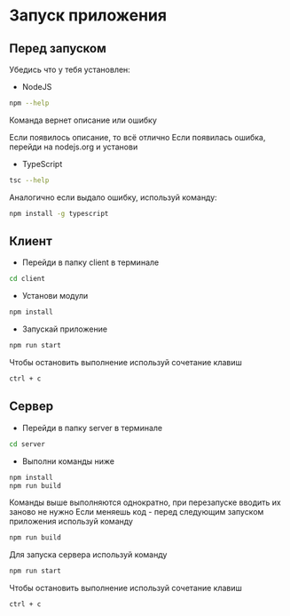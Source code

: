 # Запуск приложения

## Перед запуском
Убедись что у тебя установлен: 
- NodeJS
```sh
npm --help
```
Команда вернет описание или ошибку

Если появилось описание, то всё отлично
Если появилась ошибка, перейди на nodejs.org и установи

- TypeScript 
```sh
tsc --help
```
Аналогично если выдало ошибку, используй команду:
```sh
npm install -g typescript
```

## Клиент

- Перейди в папку client в терминале
```sh
cd client
```
- Установи модули
```sh
npm install
```
- Запускай приложение 
 ```sh
npm run start
```

Чтобы остановить выполнение используй сочетание клавиш 
```sh
ctrl + c
```

## Сервер

- Перейди в папку server в терминале 
```sh
cd server
```
- Выполни команды ниже 
```sh
npm install
npm run build
```
Команды выше  выполняются однократно, при перезапуске вводить их заново не нужно
Если меняешь код - перед следующим запуском приложения используй команду 
```sh
npm run build
```
Для запуска сервера используй команду 
```sh
npm run start
```
Чтобы остановить выполнение используй сочетание клавиш 
```sh
ctrl + c
```
